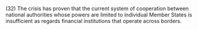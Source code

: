 (32) The crisis has proven that the current system of cooperation between national authorities whose powers are limited to individual Member States is insufficient as regards financial institutions that operate across borders.